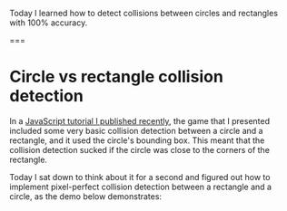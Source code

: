 Today I learned how to detect collisions between circles and rectangles with 100% accuracy.

===


# Circle vs rectangle collision detection

In a [JavaScript tutorial I published recently](/blog/javascript-2d-scrolling-game-tutorial), the game that I presented included some very basic collision detection between a circle and a rectangle, and it used the circle's bounding box.
This meant that the collision detection sucked if the circle was close to the corners of the rectangle.

Today I sat down to think about it for a second and figured out how to implement pixel-perfect collision detection between a rectangle and a circle, as the demo below demonstrates:

<canvas id="mainCanvas1" style="background:var(--ui); margin: auto; display: block;"></canvas>

<script>
    const canvas = document.getElementById("mainCanvas1");
    const ctx = canvas.getContext("2d");

    const WIDTH = Math.min(600, window.innerWidth);
    const HEIGHT = 400;
    canvas.width = WIDTH;
    canvas.height = HEIGHT;

    const radius = 25;

    function draw(evt) {
        ctx.clearRect(0, 0, canvas.width, canvas.height);

        // Get mouse position.
        var rect = canvas.getBoundingClientRect();
        var x = evt.clientX - rect.left;
        var y = evt.clientY - rect.top;

        // Draw the rectangle.
        ctx.fillStyle = collision(x, y) ? "var(--re)" : "var(--or)";
        ctx.fillRect(WIDTH / 4, HEIGHT / 4, WIDTH / 2, HEIGHT / 2);

        // Draw the circle.
        ctx.fillStyle = "var(--bg)";
        ctx.beginPath();
        ctx.arc(x, y, radius, 0, 2 * Math.PI);
        ctx.fill();
    }

    function collision(x, y) {
        var left = WIDTH / 4, right = 3 * WIDTH / 4;
        var top = HEIGHT / 4, bottom = 3 * HEIGHT / 4;
        var corners = [
            { x: left, y: top },
            { x: right, y: top },
            { x: left, y: bottom },
            { x: right, y: bottom },
        ];
        for (var c of corners) {
            if ((c.x - x) ** 2 + (c.y - y) ** 2 <= radius ** 2) {
                return true;
            }
        }
        return (x >= left - radius && x <= right + radius && y >= top && y <= bottom) || (x >= left && x <= right && y >= top - radius && y <= bottom + radius);
    }

    document.addEventListener(
        "mousemove",
        draw,
    );
</script>
